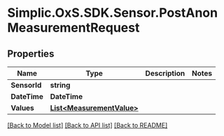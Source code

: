 # Simplic.OxS.SDK.Sensor.PostAnonMeasurementRequest

## Properties

Name | Type | Description | Notes
------------ | ------------- | ------------- | -------------
**SensorId** | **string** |  | 
**DateTime** | **DateTime** |  | 
**Values** | [**List&lt;MeasurementValue&gt;**](MeasurementValue.md) |  | 

[[Back to Model list]](../README.md#documentation-for-models) [[Back to API list]](../README.md#documentation-for-api-endpoints) [[Back to README]](../README.md)

